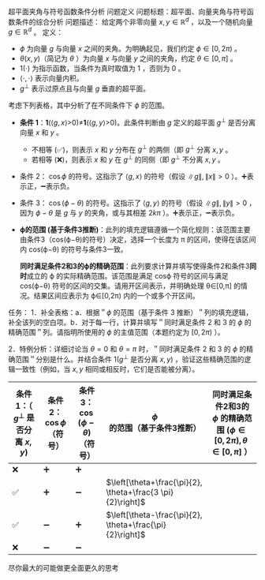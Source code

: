 超平面夹角与符号函数条件分析
问题定义
问题标题：超平面、向量夹角与符号函数条件的综合分析
问题描述：
给定两个非零向量 $x, y \in \mathbb{R}^d$ ，以及一个随机向量 $g \in \mathbb{R}^d$ 。
定义：

- $\phi$ 为向量 $g$ 与向量 $x$ 之间的夹角。为明确起见，我们约定 $\phi \in[0,2 \pi)$ 。
- $\theta(x, y)$（简记为 $\theta$ ）为向量 $x$ 与向量 $y$ 之间的夹角，约定 $\theta \in[0, \pi]$ 。
-  $1(\cdot)$ 为指示函数，当条件为真时取值为 1 ，否则为 0 。
- $\langle\cdot, \cdot\rangle$ 表示向量内积。
- $g^{\perp}$ 表示过原点且与向量 $g$ 垂直的超平面。

考虑下列表格，其中分析了在不同条件下 $\phi$ 的范围。

- **条件 1**：$\mathbf{1}(\langle{}g,x\rangle\text{>}0)\text{≠}\mathbf{1}(\langle{}g, y\rangle\text{>}0)$。此条件判断由 $g$ 定义的超平面 $g^{\perp}$ 是否分离向量 $x$ 和 $y$ 。

  - 不相等 (✅)，则表示 $x$ 和 $y$ 分布在 $g^{\perp}$ 的两侧（即 $g^{\perp}$ 分离 $x, y$ 。
  - 若相等 (❌)，则表示 $x$ 和 $y$ 在 $g^{\perp}$ 的同侧（即 $g^{\perp}$ 不分离 $x, y$ 。

- 条件 2： $\cos \phi$ 的符号。这指示了 $\langle g, x\rangle$ 的符号（假设 $\|g\|,\|x\|>0$ ）。➕表示正，➖表示负。

- 条件 3： $\cos (\phi-\theta)$ 的符号。这指示了 $\langle g, y\rangle$ 的符号（假设 $\|g\|,\|y\|>0$ ，因为 $\phi-\theta$ 是 $g$ 与 $y$ 的夹角，或与其相差 $2 k \pi$ ）。➕表示正，➖表示负。

- **ϕ的范围 (基于条件3推断)**：此列的填充逻辑遵循一个简化规则：该范围主要由条件3（cos(ϕ−θ)的符号）决定，选择一个长度为 π 的区间，使得在该区间内 cos(ϕ−θ) 的符号与条件3一致。

  **同时满足条件2和3的ϕ的精确范围**：此列要求计算并填写使得条件2和条件3**同时**成立的 ϕ 的实际精确范围。该范围是满足 cosϕ 符号的区间与满足 cos(ϕ−θ) 符号的区间的交集。请用开区间表示，并明确处理 θ∈[0,π] 的情况。结果区间应表示为 ϕ∈[0,2π) 内的一个或多个开区间。

任务：
1．补全表格：a．根据＂$\phi$ 的范围（基于条件 3 推断）＂列的填充逻辑，补全该列的空白项。b．对于每一行，计算并填写＂同时满足条件 2 和 3 的 $\phi$ 的精确范围＂列。请指明所使用的 $\phi$ 的主值范围（本题约定为 $[0,2 \pi)$ ）。

2．特例分析：详细讨论当 $\theta=0$ 和 $\theta=\pi$ 时，＂同时满足条件 2 和 3 的 $\phi$ 的精确范围＂分别是什么。并结合条件 $1\left(g^{\perp}\right.$ 是否分离 $\left.x, y\right)$ ，验证这些精确范围的逻辑一致性（例如，当 $x, y$ 相同或相反时，它们是否能被分离）。

| 条件 1：（ $g^{\perp}$ 是否分离 $x, y)$ | 条件 2： $\cos \phi$（符号） | 条件 3：<br/>$\cos (\phi-\theta)$（符号） | $\phi$ 的范围（基于条件3推断）                              | 同时满足条件2和3的 $\phi$ 的精确范围 $(\phi \in[0,2 \pi), \theta \in[0, \pi]$ ） |
| --------------------------------------- | ---------------------------- | ----------------------------------------- | ----------------------------------------------------------- | ------------------------------------------------------------ |
| ❌                                       | ➕                            | ➕                                         |                                                             |                                                              |
| ✅                                       | ➕                            | ➖                                         | $\left[\theta+\frac{\pi}{2}, \theta+\frac{3 \pi}{2}\right]$ |                                                              |
| ✅                                       | ➖                            | ➕                                         | $\left[\theta-\frac{\pi}{2}, \theta+\frac{\pi}{2}\right]$   |                                                              |
| ❌                                       | ➖                            | ➖                                         |                                                             |                                                              |

尽你最大的可能做更全面更久的思考